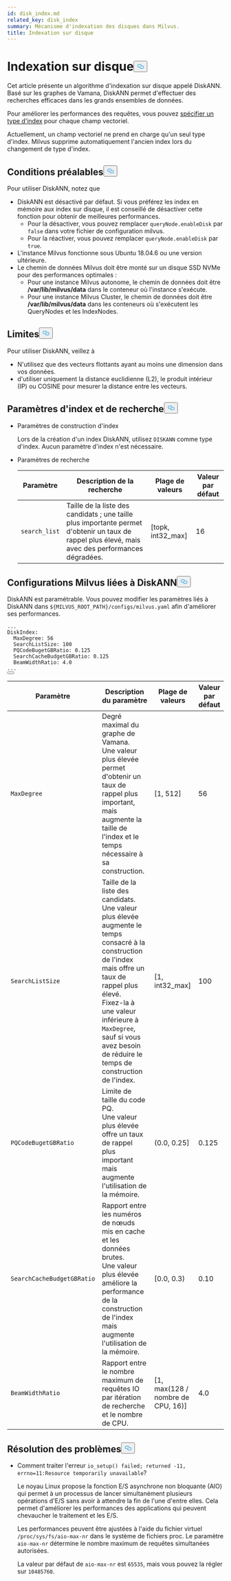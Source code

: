 ```yaml
---
id: disk_index.md
related_key: disk_index
summary: Mécanisme d'indexation des disques dans Milvus.
title: Indexation sur disque
---
```

<h1 id="On-disk-Index" class="common-anchor-header">Indexation sur disque<button data-href="#On-disk-Index" class="anchor-icon" translate="no">
      <svg translate="no"
        aria-hidden="true"
        focusable="false"
        height="20"
        version="1.1"
        viewBox="0 0 16 16"
        width="16"
      >
        <path
          fill="#0092E4"
          fill-rule="evenodd"
          d="M4 9h1v1H4c-1.5 0-3-1.69-3-3.5S2.55 3 4 3h4c1.45 0 3 1.69 3 3.5 0 1.41-.91 2.72-2 3.25V8.59c.58-.45 1-1.27 1-2.09C10 5.22 8.98 4 8 4H4c-.98 0-2 1.22-2 2.5S3 9 4 9zm9-3h-1v1h1c1 0 2 1.22 2 2.5S13.98 12 13 12H9c-.98 0-2-1.22-2-2.5 0-.83.42-1.64 1-2.09V6.25c-1.09.53-2 1.84-2 3.25C6 11.31 7.55 13 9 13h4c1.45 0 3-1.69 3-3.5S14.5 6 13 6z"
        ></path>
      </svg>
    </button></h1><p>Cet article présente un algorithme d'indexation sur disque appelé DiskANN. Basé sur les graphes de Vamana, DiskANN permet d'effectuer des recherches efficaces dans les grands ensembles de données.</p>
<p>Pour améliorer les performances des requêtes, vous pouvez <a href="/docs/fr/index-vector-fields.md">spécifier un type d'index</a> pour chaque champ vectoriel.</p>
<div class="alert note"> 
Actuellement, un champ vectoriel ne prend en charge qu'un seul type d'index. Milvus supprime automatiquement l'ancien index lors du changement de type d'index.</div>
<h2 id="Prerequisites" class="common-anchor-header">Conditions préalables<button data-href="#Prerequisites" class="anchor-icon" translate="no">
      <svg translate="no"
        aria-hidden="true"
        focusable="false"
        height="20"
        version="1.1"
        viewBox="0 0 16 16"
        width="16"
      >
        <path
          fill="#0092E4"
          fill-rule="evenodd"
          d="M4 9h1v1H4c-1.5 0-3-1.69-3-3.5S2.55 3 4 3h4c1.45 0 3 1.69 3 3.5 0 1.41-.91 2.72-2 3.25V8.59c.58-.45 1-1.27 1-2.09C10 5.22 8.98 4 8 4H4c-.98 0-2 1.22-2 2.5S3 9 4 9zm9-3h-1v1h1c1 0 2 1.22 2 2.5S13.98 12 13 12H9c-.98 0-2-1.22-2-2.5 0-.83.42-1.64 1-2.09V6.25c-1.09.53-2 1.84-2 3.25C6 11.31 7.55 13 9 13h4c1.45 0 3-1.69 3-3.5S14.5 6 13 6z"
        ></path>
      </svg>
    </button></h2><p>Pour utiliser DiskANN, notez que</p>
<ul>
<li>DiskANN est désactivé par défaut. Si vous préférez les index en mémoire aux index sur disque, il est conseillé de désactiver cette fonction pour obtenir de meilleures performances.<ul>
<li>Pour la désactiver, vous pouvez remplacer <code translate="no">queryNode.enableDisk</code> par <code translate="no">false</code> dans votre fichier de configuration milvus.</li>
<li>Pour la réactiver, vous pouvez remplacer <code translate="no">queryNode.enableDisk</code> par <code translate="no">true</code>.</li>
</ul></li>
<li>L'instance Milvus fonctionne sous Ubuntu 18.04.6 ou une version ultérieure.</li>
<li>Le chemin de données Milvus doit être monté sur un disque SSD NVMe pour des performances optimales :<ul>
<li>Pour une instance Milvus autonome, le chemin de données doit être <strong>/var/lib/milvus/data</strong> dans le conteneur où l'instance s'exécute.</li>
<li>Pour une instance Milvus Cluster, le chemin de données doit être <strong>/var/lib/milvus/data</strong> dans les conteneurs où s'exécutent les QueryNodes et les IndexNodes.</li>
</ul></li>
</ul>
<h2 id="Limits" class="common-anchor-header">Limites<button data-href="#Limits" class="anchor-icon" translate="no">
      <svg translate="no"
        aria-hidden="true"
        focusable="false"
        height="20"
        version="1.1"
        viewBox="0 0 16 16"
        width="16"
      >
        <path
          fill="#0092E4"
          fill-rule="evenodd"
          d="M4 9h1v1H4c-1.5 0-3-1.69-3-3.5S2.55 3 4 3h4c1.45 0 3 1.69 3 3.5 0 1.41-.91 2.72-2 3.25V8.59c.58-.45 1-1.27 1-2.09C10 5.22 8.98 4 8 4H4c-.98 0-2 1.22-2 2.5S3 9 4 9zm9-3h-1v1h1c1 0 2 1.22 2 2.5S13.98 12 13 12H9c-.98 0-2-1.22-2-2.5 0-.83.42-1.64 1-2.09V6.25c-1.09.53-2 1.84-2 3.25C6 11.31 7.55 13 9 13h4c1.45 0 3-1.69 3-3.5S14.5 6 13 6z"
        ></path>
      </svg>
    </button></h2><p>Pour utiliser DiskANN, veillez à</p>
<ul>
<li>N'utilisez que des vecteurs flottants ayant au moins une dimension dans vos données.</li>
<li>d'utiliser uniquement la distance euclidienne (L2), le produit intérieur (IP) ou COSINE pour mesurer la distance entre les vecteurs.</li>
</ul>
<h2 id="Index-and-search-settings" class="common-anchor-header">Paramètres d'index et de recherche<button data-href="#Index-and-search-settings" class="anchor-icon" translate="no">
      <svg translate="no"
        aria-hidden="true"
        focusable="false"
        height="20"
        version="1.1"
        viewBox="0 0 16 16"
        width="16"
      >
        <path
          fill="#0092E4"
          fill-rule="evenodd"
          d="M4 9h1v1H4c-1.5 0-3-1.69-3-3.5S2.55 3 4 3h4c1.45 0 3 1.69 3 3.5 0 1.41-.91 2.72-2 3.25V8.59c.58-.45 1-1.27 1-2.09C10 5.22 8.98 4 8 4H4c-.98 0-2 1.22-2 2.5S3 9 4 9zm9-3h-1v1h1c1 0 2 1.22 2 2.5S13.98 12 13 12H9c-.98 0-2-1.22-2-2.5 0-.83.42-1.64 1-2.09V6.25c-1.09.53-2 1.84-2 3.25C6 11.31 7.55 13 9 13h4c1.45 0 3-1.69 3-3.5S14.5 6 13 6z"
        ></path>
      </svg>
    </button></h2><ul>
<li><p>Paramètres de construction d'index</p>
<p>Lors de la création d'un index DiskANN, utilisez <code translate="no">DISKANN</code> comme type d'index. Aucun paramètre d'index n'est nécessaire.</p></li>
<li><p>Paramètres de recherche</p>
<table>
<thead>
<tr><th>Paramètre</th><th>Description de la recherche</th><th>Plage de valeurs</th><th>Valeur par défaut</th></tr>
</thead>
<tbody>
<tr><td><code translate="no">search_list</code></td><td>Taille de la liste des candidats ; une taille plus importante permet d'obtenir un taux de rappel plus élevé, mais avec des performances dégradées.</td><td>[topk, int32_max]</td><td>16</td></tr>
</tbody>
</table>
</li>
</ul>
<h2 id="DiskANN-related-Milvus-configurations" class="common-anchor-header">Configurations Milvus liées à DiskANN<button data-href="#DiskANN-related-Milvus-configurations" class="anchor-icon" translate="no">
      <svg translate="no"
        aria-hidden="true"
        focusable="false"
        height="20"
        version="1.1"
        viewBox="0 0 16 16"
        width="16"
      >
        <path
          fill="#0092E4"
          fill-rule="evenodd"
          d="M4 9h1v1H4c-1.5 0-3-1.69-3-3.5S2.55 3 4 3h4c1.45 0 3 1.69 3 3.5 0 1.41-.91 2.72-2 3.25V8.59c.58-.45 1-1.27 1-2.09C10 5.22 8.98 4 8 4H4c-.98 0-2 1.22-2 2.5S3 9 4 9zm9-3h-1v1h1c1 0 2 1.22 2 2.5S13.98 12 13 12H9c-.98 0-2-1.22-2-2.5 0-.83.42-1.64 1-2.09V6.25c-1.09.53-2 1.84-2 3.25C6 11.31 7.55 13 9 13h4c1.45 0 3-1.69 3-3.5S14.5 6 13 6z"
        ></path>
      </svg>
    </button></h2><p>DiskANN est paramétrable. Vous pouvez modifier les paramètres liés à DiskANN dans <code translate="no">${MILVUS_ROOT_PATH}/configs/milvus.yaml</code> afin d'améliorer ses performances.</p>
<pre><code translate="no" class="language-YAML">...
DiskIndex:
  MaxDegree: 56
  SearchListSize: 100
  PQCodeBugetGBRatio: 0.125
  SearchCacheBudgetGBRatio: 0.125
  BeamWidthRatio: 4.0
...
<button class="copy-code-btn"></button></code></pre>
<table>
<thead>
<tr><th>Paramètre</th><th>Description du paramètre</th><th>Plage de valeurs</th><th>Valeur par défaut</th></tr>
</thead>
<tbody>
<tr><td><code translate="no">MaxDegree</code></td><td>Degré maximal du graphe de Vamana. <br/> Une valeur plus élevée permet d'obtenir un taux de rappel plus important, mais augmente la taille de l'index et le temps nécessaire à sa construction.</td><td>[1, 512]</td><td>56</td></tr>
<tr><td><code translate="no">SearchListSize</code></td><td>Taille de la liste des candidats. <br/> Une valeur plus élevée augmente le temps consacré à la construction de l'index mais offre un taux de rappel plus élevé. <br/> Fixez-la à une valeur inférieure à <code translate="no">MaxDegree</code>, sauf si vous avez besoin de réduire le temps de construction de l'index.</td><td>[1, int32_max]</td><td>100</td></tr>
<tr><td><code translate="no">PQCodeBugetGBRatio</code></td><td>Limite de taille du code PQ. <br/> Une valeur plus élevée offre un taux de rappel plus important mais augmente l'utilisation de la mémoire.</td><td>(0.0, 0.25]</td><td>0.125</td></tr>
<tr><td><code translate="no">SearchCacheBudgetGBRatio</code></td><td>Rapport entre les numéros de nœuds mis en cache et les données brutes. <br/> Une valeur plus élevée améliore la performance de la construction de l'index mais augmente l'utilisation de la mémoire.</td><td>[0.0, 0.3)</td><td>0.10</td></tr>
<tr><td><code translate="no">BeamWidthRatio</code></td><td>Rapport entre le nombre maximum de requêtes IO par itération de recherche et le nombre de CPU.</td><td>[1, max(128 / nombre de CPU, 16)]</td><td>4.0</td></tr>
</tbody>
</table>
<h2 id="Troubleshooting" class="common-anchor-header">Résolution des problèmes<button data-href="#Troubleshooting" class="anchor-icon" translate="no">
      <svg translate="no"
        aria-hidden="true"
        focusable="false"
        height="20"
        version="1.1"
        viewBox="0 0 16 16"
        width="16"
      >
        <path
          fill="#0092E4"
          fill-rule="evenodd"
          d="M4 9h1v1H4c-1.5 0-3-1.69-3-3.5S2.55 3 4 3h4c1.45 0 3 1.69 3 3.5 0 1.41-.91 2.72-2 3.25V8.59c.58-.45 1-1.27 1-2.09C10 5.22 8.98 4 8 4H4c-.98 0-2 1.22-2 2.5S3 9 4 9zm9-3h-1v1h1c1 0 2 1.22 2 2.5S13.98 12 13 12H9c-.98 0-2-1.22-2-2.5 0-.83.42-1.64 1-2.09V6.25c-1.09.53-2 1.84-2 3.25C6 11.31 7.55 13 9 13h4c1.45 0 3-1.69 3-3.5S14.5 6 13 6z"
        ></path>
      </svg>
    </button></h2><ul>
<li><p>Comment traiter l'erreur <code translate="no">io_setup() failed; returned -11, errno=11:Resource temporarily unavailable</code>?</p>
<p>Le noyau Linux propose la fonction E/S asynchrone non bloquante (AIO) qui permet à un processus de lancer simultanément plusieurs opérations d'E/S sans avoir à attendre la fin de l'une d'entre elles. Cela permet d'améliorer les performances des applications qui peuvent chevaucher le traitement et les E/S.</p>
<p>Les performances peuvent être ajustées à l'aide du fichier virtuel <code translate="no">/proc/sys/fs/aio-max-nr</code> dans le système de fichiers proc. Le paramètre <code translate="no">aio-max-nr</code> détermine le nombre maximum de requêtes simultanées autorisées.</p>
<p>La valeur par défaut de <code translate="no">aio-max-nr</code> est <code translate="no">65535</code>, mais vous pouvez la régler sur <code translate="no">10485760</code>.</p></li>
</ul>
